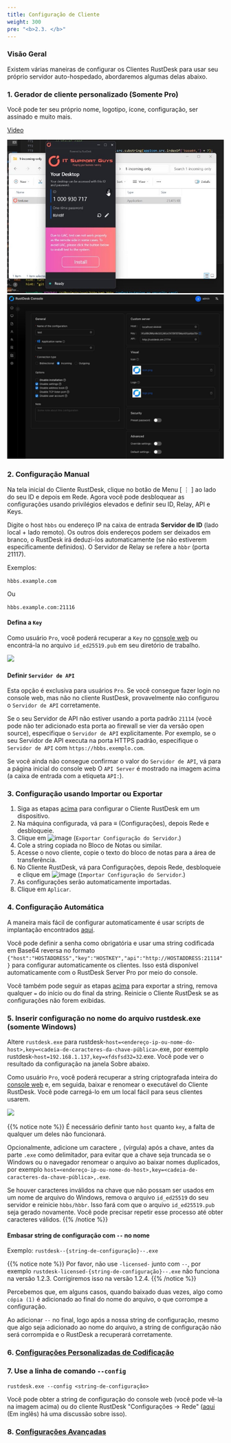 ```yaml
---
title: Configuração de Cliente
weight: 300
pre: "<b>2.3. </b>"
---
```


### Visão Geral
Existem várias maneiras de configurar os Clientes RustDesk para usar seu próprio servidor auto-hospedado, abordaremos algumas delas abaixo.

### 1. Gerador de cliente personalizado (Somente Pro)

Você pode ter seu próprio nome, logotipo, ícone, configuração, ser assinado e muito mais.

[Video](https://twitter.com/rustdesk/status/1769171628426944539)

![](images/custom-client-qs.png)
![](images/web_console_custom_client_config.jpeg)

### 2. Configuração Manual
Na tela inicial do Cliente RustDesk, clique no botão de Menu [ &#8942; ] ao lado do seu ID e depois em Rede. Agora você pode desbloquear as configurações usando privilégios elevados e definir seu ID, Relay, API e Keys.

Digite o host `hbbs` ou endereço IP na caixa de entrada **Servidor de ID** (lado local + lado remoto). Os outros dois endereços podem ser deixados em branco, o RustDesk irá deduzi-los automaticamente (se não estiverem especificamente definidos). O Servidor de Relay se refere a `hbbr` (porta 21117).

Exemplos:

```nolang
hbbs.example.com
```

Ou

```nolang
hbbs.example.com:21116
```

#### Defina a `Key`
Como usuário `Pro`, você poderá recuperar a `Key` no [console web](https://rustdesk.com/docs/pt/self-host/rustdesk-server-pro/console/) ou encontrá-la no arquivo `id_ed25519.pub` em seu diretório de trabalho.

![](/docs/en/self-host/rustdesk-server-pro/console/images/console-home.png?v2)

#### Definir `Servidor de API`

Esta opção é exclusiva para usuários `Pro`. Se você consegue fazer login no console web, mas não no cliente RustDesk, provavelmente não configurou o `Servidor de API` corretamente.

Se o seu Servidor de API não estiver usando a porta padrão `21114` (você pode não ter adicionado esta porta ao firewall se vier da versão open source), especifique o `Servidor de API` explicitamente.
Por exemplo, se o seu Servidor de API executa na porta HTTPS padrão, especifique o `Servidor de API` com `https://hbbs.exemplo.com`.

Se você ainda não consegue confirmar o valor do `Servidor de API`, vá para a página inicial do console web O `API Server` é mostrado na imagem acima (a caixa de entrada com a etiqueta `API:`).

### 3. Configuração usando Importar ou Exportar

1. Siga as etapas [acima](https://rustdesk.com/docs/pt/self-host/client-configuration/#configuração-manual) para configurar o Cliente RustDesk em um dispositivo.
2. Na máquina configurada, vá para ≡ (Configurações), depois Rede e desbloqueie.
3. Clique em ![image](https://github.com/user-attachments/assets/3355de5a-86a6-4d77-b1fd-f1b0810146af) (`Exportar Configuração do Servidor`.)
4. Cole a string copiada no Bloco de Notas ou similar.
5. Acesse o novo cliente, copie o texto do bloco de notas para a área de transferência.
6. No Cliente RustDesk, vá para Configurações, depois Rede, desbloqueie e clique em ![image](https://github.com/user-attachments/assets/b5e23188-04e8-472b-9101-49d53b42fbce) (`Importar Configuração do Servidor`.)
7. As configurações serão automaticamente importadas.
8. Clique em `Aplicar`.

### 4. Configuração Automática

A maneira mais fácil de configurar automaticamente é usar scripts de implantação encontrados [aqui](https://rustdesk.com/docs/pt/self-host/client-deployment/).

Você pode definir a senha como obrigatória e usar uma string codificada em Base64 reversa no formato `{"host":"HOSTADDRESS","key":"HOSTKEY","api":"http://HOSTADDRESS:21114"}` para configurar automaticamente os clientes. Isso está disponível automaticamente com o RustDesk Server Pro por meio do console.

Você também pode seguir as etapas [acima](https://rustdesk.com/docs/pt/self-host/client-configuration/#configuração-usando-importar-ou-exportar) para exportar a string, remova qualquer `=` do início ou do final da string. Reinicie o Cliente RustDesk se as configurações não forem exibidas.

### 5. Inserir configuração no nome do arquivo rustdesk.exe (somente Windows)

Altere `rustdesk.exe` para rustdesk-`host=<endereço-ip-ou-nome-do-host>,key=<cadeia-de-caracteres-da-chave-pública>`.exe, por exemplo rustdesk-`host=192.168.1.137,key=xfdsfsd32=32`.exe. Você pode ver o resultado da configuração na janela Sobre abaixo.

Como usuário `Pro`, você poderá recuperar a string criptografada inteira do [console web](https://rustdesk.com/docs/en/self-host/rustdesk-server-pro/console/) e, em seguida, baixar e renomear o executável do Cliente RustDesk. Você pode carregá-lo em um local fácil para seus clientes usarem.

![](/docs/en/self-host/rustdesk-server-pro/console/images/console-home.png?v2)

<a name="invalidchar"></a>
{{% notice note %}}
É necessário definir tanto `host` quanto `key`, a falta de qualquer um deles não funcionará.

Opcionalmente, adicione um caractere `,` (vírgula) após a chave, antes da parte `.exe` como delimitador, para evitar que a chave seja truncada se o Windows ou o navegador renomear o arquivo ao baixar nomes duplicados, por exemplo `host=<endereço-ip-ou-nome-do-host>,key=<cadeia-de-caracteres-da-chave-pública>,.exe`.

Se houver caracteres inválidos na chave que não possam ser usados em um nome de arquivo do Windows, remova o arquivo `id_ed25519` do seu servidor e reinicie `hbbs/hbbr`. Isso fará com que o arquivo `id_ed25519.pub` seja gerado novamente. Você pode precisar repetir esse processo até obter caracteres válidos.
{{% /notice %}}

#### Embasar string de configuração com `--` no nome

Exemplo: `rustdesk--{string-de-configuração}--.exe`

{{% notice note %}}
Por favor, não use `-licensed-` junto com `--`, por exemplo `rustdesk-licensed-{string-de-configuração}--.exe` não funciona na versão 1.2.3. Corrigiremos isso na versão 1.2.4.
{{% /notice %}}

Percebemos que, em alguns casos, quando baixado duas vezes, algo como `cópia (1)` é adicionado ao final do nome do arquivo, o que corrompe a configuração.

Ao adicionar `--` no final, logo após a nossa string de configuração, mesmo que algo seja adicionado ao nome do arquivo, a string de configuração não será corrompida e o RustDesk a recuperará corretamente.

### 6. [Configurações Personalizadas de Codificação](https://rustdesk.com/docs/pt/self-host/client-configuration/hardcode-settings/)

### 7. Use a linha de comando `--config`
`rustdesk.exe --config <string-de-configuração>`

Você pode obter a string de configuração do console web (você pode vê-la na imagem acima) ou do cliente RustDesk "Configurações → Rede" ([aqui](https://github.com/rustdesk/rustdesk/discussions/7118) (Em inglês) há uma discussão sobre isso).

### 8. [Configurações Avançadas](https://rustdesk.com/docs/en/self-host/client-configuration/advanced-settings/)
